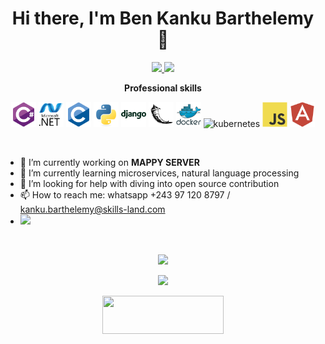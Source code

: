 <!--
**VirgoCoachman/VirgoCoachman** is a ✨ _special_ ✨ repository because its `README.md` (this file) appears on your GitHub profile.

Here are some ideas to get you started:

- 🔭 I’m currently working on ...
- 🌱 I’m currently learning ...
- 👯 I’m looking to collaborate on ...
- 🤔 I’m looking for help with ...
- 💬 Ask me about ...
- 📫 How to reach me: ...
- 😄 Pronouns: ...
- ⚡ Fun fact: ...
-->


<h1 align="center">Hi there, I'm Ben Kanku Barthelemy 👋</h1>

<p align="center">
 <a href="https://www.linkedin.com/in/ben-kanku-barthelemy-b39756155/" target="_blank">
  <img src="https://img.icons8.com/fluent/48/000000/linkedin.png" />
 </a>
  
 <a href="https://twitter.com/BenKanku" target="_blank">
  <img src="https://img.icons8.com/fluent/48/000000/twitter.png" />
 </a>
</p>

<p align="center"> 
 <strong>
  Professional skills
  </strong>
</p>

<p align="center"> 
  <img src="https://raw.githubusercontent.com/devicons/devicon/master/icons/csharp/csharp-original.svg" alt="csharp" width="40" height="40" />
  <img src="https://raw.githubusercontent.com/devicons/devicon/master/icons/dot-net/dot-net-original-wordmark.svg" alt="dotnet" width="40" height="40" />
  <img src="https://raw.githubusercontent.com/devicons/devicon/master/icons/c/c-original.svg" alt="csharp" width="40" height="40" />
 <img src="https://github.com/devicons/devicon/blob/master/icons/python/python-original.svg" alt="python" width="40" height="40" />
  <img src="https://github.com/devicons/devicon/blob/master/icons/django/django-plain-wordmark.svg" alt="django" width="40" height="40" />
 <img src="https://github.com/devicons/devicon/blob/master/icons/flask/flask-original.svg" alt="flask" width="40" height="40" />
  <img src="https://raw.githubusercontent.com/devicons/devicon/master/icons/docker/docker-original-wordmark.svg" alt="docker" width="40" height="40" />
  <img src="https://img.icons8.com/color/48/000000/kubernetes.png" alt="kubernetes" width="43" height="43" />
  <img src="https://raw.githubusercontent.com/devicons/devicon/master/icons/javascript/javascript-original.svg" alt="javascript" width="40" height="40" />
  <img src="https://raw.githubusercontent.com/devicons/devicon/master/icons/angularjs/angularjs-plain.svg" alt="angular" width="40" height="40" />
</p>


<br>

- 🔭 I’m currently working on **MAPPY SERVER**
- 🌱 I’m currently learning microservices, natural language processing
- 🤔 I’m looking for help with diving into open source contribution
- 📫 How to reach me: whatsapp +243 97 120 8797 / kanku.barthelemy@skills-land.com
- ![](https://komarev.com/ghpvc/?username=VirgoCoachman)

</br>

<p align="center">
 <a href="#" alt="VirgoCoachman's github stats">
  <img src="https://github-readme-stats.vercel.app/api?username=VirgoCoachman&show_icons=true&count_private=true" />
 </a>
</p>

<p align="center">
 <a href="#" alt="VirgoCoachman's github stats">
  <img src="https://github-readme-stats.vercel.app/api/top-langs/?username=VirgoCoachman&layout=compact&show_icons=true" />
 </a>
</p>


<p align="center">
 <a href="https://www.buymeacoffee.com/BenKanku" target="_blank">
  <img src="https://cdn.buymeacoffee.com/buttons/v2/default-orange.png" height="61" width="194" />
 </a>
</p>







